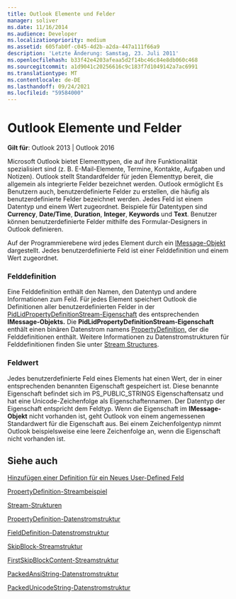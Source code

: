 ```yaml
---
title: Outlook Elemente und Felder
manager: soliver
ms.date: 11/16/2014
ms.audience: Developer
ms.localizationpriority: medium
ms.assetid: 605fab0f-c045-4d2b-a2da-447a111f66a9
description: 'Letzte Änderung: Samstag, 23. Juli 2011'
ms.openlocfilehash: b33f42e4203afeaa5d2f14bc46c84e8db060c468
ms.sourcegitcommit: a1d9041c20256616c9c183f7d1049142a7ac6991
ms.translationtype: MT
ms.contentlocale: de-DE
ms.lasthandoff: 09/24/2021
ms.locfileid: "59584000"
---
```

# <a name="outlook-items-and-fields"></a>Outlook Elemente und Felder

  
  
**Gilt für**: Outlook 2013 | Outlook 2016 
  
Microsoft Outlook bietet Elementtypen, die auf ihre Funktionalität spezialisiert sind (z. B. E-Mail-Elemente, Termine, Kontakte, Aufgaben und Notizen). Outlook stellt Standardfelder für jeden Elementtyp bereit, die allgemein als integrierte Felder bezeichnet werden. Outlook ermöglicht Es Benutzern auch, benutzerdefinierte Felder zu erstellen, die häufig als benutzerdefinierte Felder bezeichnet werden. Jedes Feld ist einem Datentyp und einem Wert zugeordnet. Beispiele für Datentypen sind **Currency**, **Date/Time**, **Duration**, **Integer**, **Keywords** und **Text**. Benutzer können benutzerdefinierte Felder mithilfe des Formular-Designers in Outlook definieren.
  
Auf der Programmierebene wird jedes Element durch ein [IMessage-Objekt](imessageimapiprop.md) dargestellt. Jedes benutzerdefinierte Feld ist einer Felddefinition und einem Wert zugeordnet. 
  
### <a name="field-definition"></a>Felddefinition

Eine Felddefinition enthält den Namen, den Datentyp und andere Informationen zum Feld. Für jedes Element speichert Outlook die Definitionen aller benutzerdefinierten Felder in der [PidLidPropertyDefinitionStream-Eigenschaft](pidlidpropertydefinitionstream-canonical-property.md) des entsprechenden **IMessage-Objekts.** Die **PidLidPropertyDefinitionStream-Eigenschaft** enthält einen binären Datenstrom namens [PropertyDefinition,](propertydefinition-stream-structure.md) der die Felddefinitionen enthält. Weitere Informationen zu Datenstromstrukturen für Felddefinitionen finden Sie unter [Stream Structures](stream-structures.md).
  
### <a name="field-value"></a>Feldwert

Jedes benutzerdefinierte Feld eines Elements hat einen Wert, der in einer entsprechenden benannten Eigenschaft gespeichert ist. Diese benannte Eigenschaft befindet sich im PS_PUBLIC_STRINGS Eigenschaftensatz und hat eine Unicode-Zeichenfolge als Eigenschaftennamen. Der Datentyp der Eigenschaft entspricht dem Feldtyp. Wenn die Eigenschaft im **IMessage-Objekt** nicht vorhanden ist, geht Outlook von einem angemessenen Standardwert für die Eigenschaft aus. Bei einem Zeichenfolgentyp nimmt Outlook beispielsweise eine leere Zeichenfolge an, wenn die Eigenschaft nicht vorhanden ist. 
  
## <a name="see-also"></a>Siehe auch



[Hinzufügen einer Definition für ein Neues User-Defined Feld](how-to-add-a-definition-for-a-new-user-defined-field.md)
  
[PropertyDefinition-Streambeispiel](propertydefinition-stream-sample.md)
  
[Stream-Strukturen](stream-structures.md)
  
[PropertyDefinition-Datenstromstruktur](propertydefinition-stream-structure.md)
  
[FieldDefinition-Datenstromstruktur](fielddefinition-stream-structure.md)
  
[SkipBlock-Streamstruktur](skipblock-stream-structure.md)
  
[FirstSkipBlockContent-Streamstruktur](firstskipblockcontent-stream-structure.md)
  
[PackedAnsiString-Datenstromstruktur](packedansistring-stream-structure.md)
  
[PackedUnicodeString-Datenstromstruktur](packedunicodestring-stream-structure.md)

